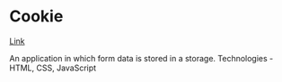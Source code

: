# Cookie

[Link](https://vzaporozky.github.io/Cookie/)

An application in which form data is stored in a storage.
Technologies - HTML, CSS, JavaScript
